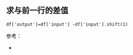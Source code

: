 
## 求与前一行的差值

```
df['output']=df['input'] -df['input'].shift(1)
```

参考：

- [](https://stackoverflow.com/questions/57801048/subtract-previous-row-value-from-the-current-row-value-in-a-pandas-column)